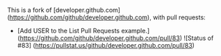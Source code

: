 This is a fork of [developer.github.com] (https://github.com/github/developer.github.com), with pull requests:

* [Add USER to the List Pull Requests example.] (https://github.com/github/developer.github.com/pull/83) ![Status of #83] (https://pullstat.us/github/developer.github.com/pull/83)
